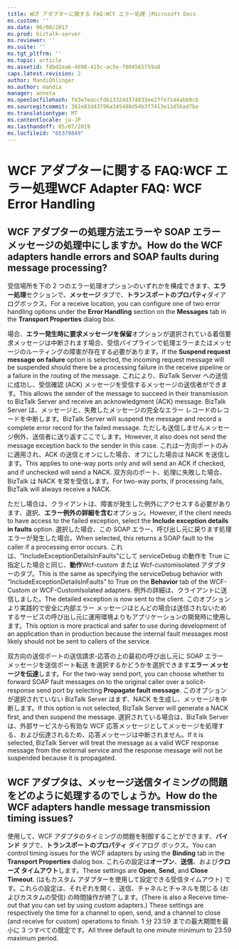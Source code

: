 ```yaml
---
title: WCF アダプターに関する FAQ:WCF エラー処理 |Microsoft Docs
ms.custom: ''
ms.date: 06/08/2017
ms.prod: biztalk-server
ms.reviewer: ''
ms.suite: ''
ms.tgt_pltfrm: ''
ms.topic: article
ms.assetid: fdbd1ea6-4898-415c-ac5e-f804565759a8
caps.latest.revision: 2
author: MandiOhlinger
ms.author: mandia
manager: anneta
ms.openlocfilehash: f43e7eaccfdb13324d374833ee27fe7144abb9cb
ms.sourcegitcommit: 381e83d43796a345488d54b3f7413e11d56ad7be
ms.translationtype: MT
ms.contentlocale: ja-JP
ms.lasthandoff: 05/07/2019
ms.locfileid: "65379849"
---
```

# <a name="wcf-adapter-faq-wcf-error-handling"></a><span data-ttu-id="34067-102">WCF アダプターに関する FAQ:WCF エラー処理</span><span class="sxs-lookup"><span data-stu-id="34067-102">WCF Adapter FAQ: WCF Error Handling</span></span>
## <a name="how-do-the-wcf-adapters-handle-errors-and-soap-faults-during-message-processing"></a><span data-ttu-id="34067-103">WCF アダプターの処理方法エラーや SOAP エラー メッセージの処理中にしますか。</span><span class="sxs-lookup"><span data-stu-id="34067-103">How do the WCF adapters handle errors and SOAP faults during message processing?</span></span>  
 <span data-ttu-id="34067-104">受信場所を下の 2 つのエラー処理オプションのいずれかを構成できます、**エラー処理**セクションで、**メッセージ** タブで、**トランスポートのプロパティ**ダイアログボックス。</span><span class="sxs-lookup"><span data-stu-id="34067-104">For a receive location, you can configure one of two error handling options under the **Error Handling** section on the **Messages** tab in the **Transport Properties** dialog box.</span></span>  
  
 <span data-ttu-id="34067-105">場合、**エラー発生時に要求メッセージを保留**オプションが選択されている着信要求メッセージは中断されます場合、受信パイプラインで処理エラーまたはメッセージのルーティングの障害が存在する必要があります。</span><span class="sxs-lookup"><span data-stu-id="34067-105">If the **Suspend request message on failure** option is selected, the incoming request message will be suspended should there be a processing failure in the receive pipeline or a failure in the routing of the message.</span></span> <span data-ttu-id="34067-106">これにより、BizTalk Server への送信に成功し、受信確認 (ACK) メッセージを受信するメッセージの送信者ができます。</span><span class="sxs-lookup"><span data-stu-id="34067-106">This allows the sender of the message to succeed in their transmission to BizTalk Server and receive an acknowledgment (ACK) message.</span></span> <span data-ttu-id="34067-107">BizTalk Server は、メッセージと、失敗したメッセージの完全なエラー レコードのレコードを中断します。</span><span class="sxs-lookup"><span data-stu-id="34067-107">BizTalk Server will suspend the message and record a complete error record for the failed message.</span></span> <span data-ttu-id="34067-108">ただしも送信しませんメッセージ例外、送信者に送り返すここでします。</span><span class="sxs-lookup"><span data-stu-id="34067-108">However, it also does not send the message exception back to the sender in this case.</span></span> <span data-ttu-id="34067-109">これは一方向ポートのみに適用され、ACK の送信とオンにした場合、オフにした場合は NACK を送信します。</span><span class="sxs-lookup"><span data-stu-id="34067-109">This applies to one-way ports only and will send an ACK if checked, and if unchecked will send a NACK.</span></span> <span data-ttu-id="34067-110">双方向のポート、処理に失敗した場合、BizTalk は NACK を常を受信します。</span><span class="sxs-lookup"><span data-stu-id="34067-110">For two-way ports, if processing fails, BizTalk will always receive a NACK.</span></span>  
  
 <span data-ttu-id="34067-111">ただし場合は、クライアントは、障害が発生した例外にアクセスする必要があります、選択、**エラー例外の詳細を含む**オプション。</span><span class="sxs-lookup"><span data-stu-id="34067-111">However, if the client needs to have access to the failed exception, select the **Include exception details in faults** option.</span></span> <span data-ttu-id="34067-112">選択した場合、この SOAP エラー、呼び出し元に戻ります処理エラーが発生した場合。</span><span class="sxs-lookup"><span data-stu-id="34067-112">When selected, this returns a SOAP fault to the caller if a processing error occurs.</span></span> <span data-ttu-id="34067-113">これは、"IncludeExceptionDetailsInFaults"にして serviceDebug の動作を True に指定した場合と同じ、**動作**Wcf-custom または Wcf-customisolated アダプターのタブ。</span><span class="sxs-lookup"><span data-stu-id="34067-113">This is the same as specifying the serviceDebug behavior with “IncludeExceptionDetailsInFaults” to True on the **Behavior** tab of the WCF-Custom or WCF-CustomIsolated adapters.</span></span> <span data-ttu-id="34067-114">例外の詳細は、クライアントに送信しました。</span><span class="sxs-lookup"><span data-stu-id="34067-114">The detailed exception is now sent to the client.</span></span> <span data-ttu-id="34067-115">このオプションより実践的で安全に内部エラー メッセージほとんどの場合は送信されないためするサービスの呼び出し元に運用環境よりもアプリケーションの開発時に使用します。</span><span class="sxs-lookup"><span data-stu-id="34067-115">This option is more practical and safer to use during development of an application than in production because the internal fault messages most likely should not be sent to callers of the service.</span></span>  
  
 <span data-ttu-id="34067-116">双方向の送信ポートの送信請求-応答の上の最初の呼び出し元に SOAP エラー メッセージを送信ポート転送 を選択するかどうかを選択できます**エラー メッセージを伝達**します。</span><span class="sxs-lookup"><span data-stu-id="34067-116">For the two-way send port, you can choose whether to forward SOAP fault messages on to the original caller over a solicit-response send port by selecting **Propagate fault message**.</span></span> <span data-ttu-id="34067-117">このオプションが選択されていない BizTalk Server はまず、NACK を生成し、メッセージを中断します。</span><span class="sxs-lookup"><span data-stu-id="34067-117">If this option is not selected, BizTalk Server will generate a NACK first, and then suspend the message.</span></span> <span data-ttu-id="34067-118">選択されている場合は、BizTalk Server は、外部サービスから有効な WCF 応答メッセージとしてメッセージを処理する、および伝達されるため、応答メッセージは中断されません。</span><span class="sxs-lookup"><span data-stu-id="34067-118">If it is selected, BizTalk Server will treat the message as a valid WCF response message from the external service and the response message will not be suspended because it is propagated.</span></span>  
  
## <a name="how-do-the-wcf-adapters-handle-message-transmission-timing-issues"></a><span data-ttu-id="34067-119">WCF アダプタは、メッセージ送信タイミングの問題をどのように処理するのでしょうか。</span><span class="sxs-lookup"><span data-stu-id="34067-119">How do the WCF adapters handle message transmission timing issues?</span></span>  
 <span data-ttu-id="34067-120">使用して、WCF アダプタのタイミングの問題を制御することができます、**バインド** タブで、**トランスポートのプロパティ** ダイアログ ボックス。</span><span class="sxs-lookup"><span data-stu-id="34067-120">You can control timing issues for the WCF adapters by using the **Binding** tab in the **Transport Properties** dialog box.</span></span> <span data-ttu-id="34067-121">これらの設定は**オープン**、**送信**、および**クローズ タイムアウト**します。</span><span class="sxs-lookup"><span data-stu-id="34067-121">These settings are **Open**, **Send**, and **Close Timeout**.</span></span> <span data-ttu-id="34067-122">(はもカスタム アダプターを使用して設定できる受信タイムアウト) です。これらの設定は、それぞれを開く、送信、チャネルとチャネルを閉じる (およびカスタムの受信) の時間操作が終了します。</span><span class="sxs-lookup"><span data-stu-id="34067-122">(There is also a Receive time-out that you can set by using custom adapters.) These settings are respectively the time for a channel to open, send, and a channel to close (and receive for custom) operations to finish.</span></span> <span data-ttu-id="34067-123">1 分 23:59 までの最大期間を最小に 3 つすべての既定です。</span><span class="sxs-lookup"><span data-stu-id="34067-123">All three default to one minute minimum to 23:59 maximum period.</span></span>